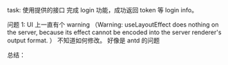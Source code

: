 task: 使用提供的接口 完成 login 功能，成功返回 token 等 login info。

问题 1: UI 上一直有个 warning （Warning: useLayoutEffect does nothing on the server, because its effect cannot be encoded into the server renderer's output format. ） 不知道如何修改。 好像是 antd 的问题

总结：
